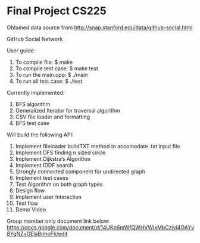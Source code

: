 # Final Project CS225

Obtained data source from http://snap.stanford.edu/data/github-social.html

GitHub Social Network

User guide:
1. To compile file:         $ make
2. To compile test case:    $ make test
3. To run the main.cpp:     $ ./main
4. To run all test case:    $ ./test 

Currently implemented:
1. BFS algorithm
2. Generalized Iterator for traversal algorithm
3. CSV file loader and formatting
4. BFS test case

Will build the following API:
1. Implement fileloader buildTXT method to accomodate .txt input file.
2. Implement DFS finding n sized circle
3. Implement Dijkstra’s Algorithm
4. Implement IDDF search
5. Strongly connected component for undirected graph
6. Implement test cases
7. Test Algorithm on both graph types
8. Design flow
9. Implement user Interaction
10. Test flow
11. Demo Video

Group member only document link below:
https://docs.google.com/document/d/14UKn6mWfQWHVWIxMbCzjvl4OAYv8YgNZvGElaBnhoFk/edit
